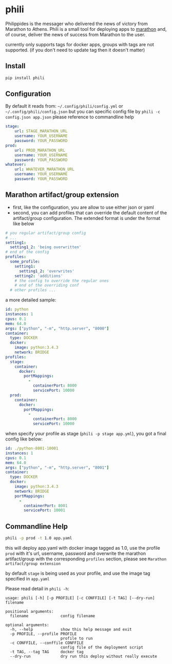 # phili
Philippides is the messager who delivered the news of victory from Marathon to Athens.
Phili is a small tool for deploying apps to [marathon](https://mesosphere.github.io/marathon/) and, of course, deliver the news of success from Marathon to the user.

currently only supports tags for docker apps, groups with tags are not supported. (if you don't need to update tag then it doesn't matter)

## Install
``` bash
pip install phili
```

## Configuration
By default it reads from:
`~/.config/phili/config.yml` or `~/.config/phili/config.json`
but you can specific config file by `phili -c config.json app.json` please reference to commandline help

``` yaml
stage:
    url: STAGE_MARATHON_URL
    username: YOUR_USERNAME
    password: YOUR_PASSWORD
prod:
    url: PROD_MARATHON_URL
    username: YOUR_USERNAME
    password: YOUR_PASSWORD
whatever:
    url: WHATEVER_MARATHON_URL
    username: YOUR_USERNAME
    password: YOUR_PASSWORD
```

## Marathon artifact/group extension
- first, like the configuration, you are allow to use either json or yaml
- second, you can add profiles that can override the default content of the artifact/group configuration. The extended format is under the format like below

``` yaml
# you regular artifact/group config
# ...
setting1:
  setting1_2: 'being overwritten'
# end of the config
profiles:
  some_profile:
    setting1:
      setting1_2: 'overwrites'
    setting2: 'additions'
    # the config to override the regular ones
    # end of the overriding conf
  # other profiles ...
```

a more detailed sample:
``` yaml
id: python
instances: 1
cpus: 0.1
mem: 64.0
args: ["python", "-m", "http.server", "8000"]
container:
  type: DOCKER
  docker:
    image: python:3.4.3
    network: BRIDGE
profiles:
  stage:
    container:
      docker:
        portMappings:
          -
            containerPort: 8000
            servicePort: 10000
  prod:
    container:
      docker:
        portMappings:
          -
            containerPort: 8000
            servicePort: 10000
```

when specify your profile as stage (`phili -p stage app.yml`), you got a final config like below:

``` yaml
id: ./python-8001-10001
instances: 1
cpus: 0.1
mem: 64.0
args: ["python", "-m", "http.server", "8001"]
container:
  type: DOCKER
  docker:
    image: python:3.4.3
    network: BRIDGE
    portMappings:
      -
        containerPort: 8001
        servicePort: 10001
```

## Commandline Help
``` bash
phili -p prod -t 1.0 app.yaml
```
this will deploy app.yaml with docker image tagged as 1.0, use the profile `prod` with it's url, username, password and overwrite the marathon artifact/group with the corresponding `profiles` section, please see `Marathon artifact/group extension`

by default `stage` is being used as your profile, and use the image tag specified in `app.yaml`

Please read detail in `phili -h`: 
```
usage: phili [-h] [-p PROFILE] [-c CONFFILE] [-t TAG] [--dry-run] filename

positional arguments:
  filename              config filename

optional arguments:
  -h, --help            show this help message and exit
  -p PROFILE, --profile PROFILE
                        profile to run
  -c CONFFILE, --conffile CONFFILE
                        config file of the deployment script
  -t TAG, --tag TAG     docker tag
  --dry-run             dry run this deploy without really execute
```

